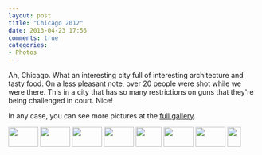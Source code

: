 ```yaml
---
layout: post
title: "Chicago 2012"
date: 2013-04-23 17:56
comments: true
categories: 
- Photos
---
```

Ah, Chicago.  What an interesting city full of interesting architecture and tasty food.  On a less pleasant note, over 20 people were shot while we were there.  This in a city that has so many restrictions on guns that they're being challenged in court.  Nice!

In any case, you can see more pictures at the [full gallery](http://go.gtww.net/14O0A9j).
<div class="galleria">
<a href="http://img.gtww.net/2012/08_Chicago/b627/chicago-26_a540771.jpg"><img data-title="" data-description="" src="http://img.gtww.net/2012/08_Chicago/b627/Thumbs/chicago-26_3fbe.jpg" height="40" width="60"/></a>
<a href="http://img.gtww.net/2012/08_Chicago/b627/chicago-22_faec07d.jpg"><img data-title="" data-description="" src="http://img.gtww.net/2012/08_Chicago/b627/Thumbs/chicago-22_b225.jpg" height="40" width="60"/></a>
<a href="http://img.gtww.net/2012/08_Chicago/b627/chicago-24_451c60c.jpg"><img data-title="" data-description="" src="http://img.gtww.net/2012/08_Chicago/b627/Thumbs/chicago-24_a6b3.jpg" height="40" width="60"/></a>
<a href="http://img.gtww.net/2012/08_Chicago/b627/chicago-31_1002d3f.jpg"><img data-title="" data-description="" src="http://img.gtww.net/2012/08_Chicago/b627/Thumbs/chicago-31_cfa2.jpg" height="40" width="60"/></a>
<a href="http://img.gtww.net/2012/08_Chicago/b627/chicago-34_d9db957.jpg"><img data-title="" data-description="" src="http://img.gtww.net/2012/08_Chicago/b627/Thumbs/chicago-34_e386.jpg" height="40" width="52"/></a>
<a href="http://img.gtww.net/2012/08_Chicago/b627/chicago-36_209fd43.jpg"><img data-title="" data-description="" src="http://img.gtww.net/2012/08_Chicago/b627/Thumbs/chicago-36_7aee.jpg" height="40" width="60"/></a>
<a href="http://img.gtww.net/2012/08_Chicago/b627/chicago-41_a649cb6.jpg"><img data-title="" data-description="" src="http://img.gtww.net/2012/08_Chicago/b627/Thumbs/chicago-41_31d9.jpg" height="40" width="60"/></a>
<a href="http://img.gtww.net/2012/08_Chicago/b627/chicago-6_cd6c823.jpg"><img data-title="" data-description="" src="http://img.gtww.net/2012/08_Chicago/b627/Thumbs/chicago-6_38b2.jpg" height="40" width="27"/></a>
</div>
